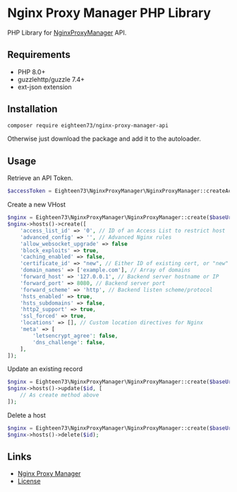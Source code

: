 # Nginx Proxy Manager PHP Library
PHP Library for [NginxProxyManager](https://github.com/NginxProxyManager) API.

## Requirements

* PHP 8.0+
* guzzlehttp/guzzle 7.4+
* ext-json extension

## Installation

```bash
composer require eighteen73/nginx-proxy-manager-api
```

Otherwise just download the package and add it to the autoloader.

## Usage

Retrieve an API Token.

```php
$accessToken = Eighteen73\NginxProxyManager\NginxProxyManager::createAccessToken($baseUrl, $username, $password);
```

Create a new VHost
```php
$nginx = Eighteen73\NginxProxyManager\NginxProxyManager::create($baseUrl, $accessToken);
$nginx->hosts()->create([
    'access_list_id' => '0', // ID of an Access List to restrict host
    'advanced_config' => '', // Advanced Nginx rules
    'allow_websocket_upgrade' => false
    'block_exploits' => true,
    'caching_enabled' => false,
    'certificate_id' => "new", // Either ID of existing cert, or "new" to request a new cert
    'domain_names' => ['example.com'], // Array of domains
    'forward_host' => '127.0.0.1', // Backend server hostname or IP
    'forward_port' => 8080, // Backend server port
    'forward_scheme' => 'http', // Backend listen scheme/protocol
    'hsts_enabled' => true,
    'hsts_subdomains' => false,
    'http2_support' => true,
    'ssl_forced' => true,
    'locations' => [], // Custom location directives for Nginx
    'meta' => [
        'letsencrypt_agree': false,
        'dns_challenge': false,
    ],
]);
```

Update an existing record
```php
$nginx = Eighteen73\NginxProxyManager\NginxProxyManager::create($baseUrl, $accessToken);
$nginx->hosts()->update($id, [
    // As create method above
]);
```

Delete a host
```php
$nginx = Eighteen73\NginxProxyManager\NginxProxyManager::create($baseUrl, $accessToken);
$nginx->hosts()->delete($id);
```

## Links ##
* [Nginx Proxy Manager](https://github.com/NginxProxyManager)
* [License](./LICENSE)
